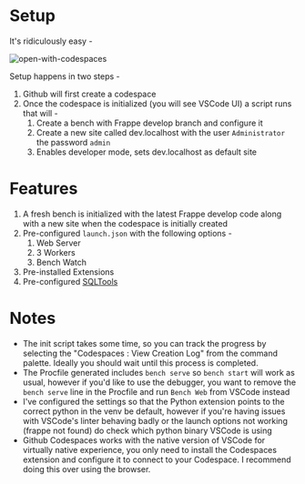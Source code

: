 # Setup

It's ridiculously easy - 

![open-with-codespaces](https://docs.github.com/assets/cb-138303/images/help/codespaces/new-codespace-button.png)

Setup happens in two steps - 
1. Github will first create a codespace
2. Once the codespace is initialized (you will see VSCode UI) a script runs that will -
   1. Create a bench with Frappe develop branch and configure it
   2. Create a new site called dev.localhost with the user `Administrator` the password `admin`
   3. Enables developer mode, sets dev.localhost as default site 

# Features

1. A fresh bench is initialized with the latest Frappe develop code along with a new site when the codespace is initially created
1. Pre-configured `launch.json` with the following options -
   1. Web Server
   2. 3 Workers
   3. Bench Watch
2. Pre-installed Extensions
3. Pre-configured [SQLTools](https://marketplace.visualstudio.com/items?itemName=mtxr.sqltools)

# Notes 

- The init script takes some time, so you can track the progress by selecting the "Codespaces : View Creation Log" from the command palette. Ideally you should wait until this process is completed. 
- The Procfile generated includes `bench serve` so `bench start` will work as usual, however if you'd like to use the debugger, you want to remove the `bench serve` line in the Procfile and run `Bench Web` from VSCode instead
- I've configured the settings so that the Python extension points to the correct python in the venv be default, however if you're having issues with VSCode's linter behaving badly or the launch options not working (frappe not found) do check which python binary VSCode is using
- Github Codespaces works with the native version of VSCode for virtually native experience, you only need to install the Codespaces extension and configure it to connect to your Codespace. I recommend doing this over using the browser. 